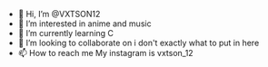 - 👋 Hi, I’m @VXTSON12
- 👀 I’m interested in anime and music
- 🌱 I’m currently learning C
- 💞️ I’m looking to collaborate on i don't exactly what to put in here
- 📫 How to reach me My instagram is vxtson_12

<!---
VXTSON12/VXTSON12 is a ✨ special ✨ repository because its `README.md` (this file) appears on your GitHub profile.
You can click the Preview link to take a look at your changes.
--->
